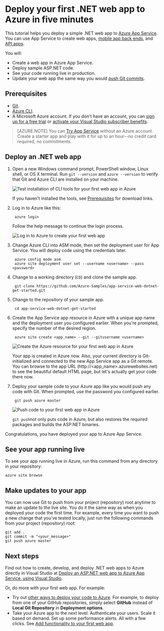 <properties 
    pageTitle="Deploy your first .NET web app to Azure in five minutes | Microsoft Azure" 
    description="Learn how easy it is to run web apps in App Service by deploying a sample app. Start doing real development quickly and see results immediately." 
    services="app-service\web"
    documentationCenter=""
    authors="cephalin"
    manager="wpickett"
    editor=""
/>

<tags
    ms.service="app-service-web"
    ms.workload="web"
    ms.tgt_pltfrm="na"
    ms.devlang="na"
    ms.topic="hero-article"
    ms.date="10/13/2016" 
    ms.author="cephalin"
/>
    
# <a name="deploy-your-first-net-web-app-to-azure-in-five-minutes"></a>Deploy your first .NET web app to Azure in five minutes

This tutorial helps you deploy a simple .NET web app to [Azure App Service](../app-service/app-service-value-prop-what-is.md).
You can use App Service to create web apps, [mobile app back ends](/documentation/learning-paths/appservice-mobileapps/), and [API apps](../app-service-api/app-service-api-apps-why-best-platform.md).

You will: 

- Create a web app in Azure App Service.
- Deploy sample ASP.NET code.
- See your code running live in production.
- Update your web app the same way you would [push Git commits](https://git-scm.com/docs/git-push).

## <a name="prerequisites"></a>Prerequisites

- [Git](http://www.git-scm.com/downloads).
- [Azure CLI](../xplat-cli-install.md).
- A Microsoft Azure account. If you don't have an account, you can [sign up for a free trial](/pricing/free-trial/?WT.mc_id=A261C142F) or [activate your Visual Studio subscriber benefits](/pricing/member-offers/msdn-benefits-details/?WT.mc_id=A261C142F).

>[AZURE.NOTE] You can [Try App Service](http://go.microsoft.com/fwlink/?LinkId=523751) without an Azure account. Create a starter app and play with it for up to an hour--no credit card required, no commitments.

## <a name="deploy-an-net-web-app"></a>Deploy an .NET web app

1. Open a new Windows command prompt, PowerShell window, Linux shell, or OS X terminal. Run `git --version` and `azure --version` to verify that Git and Azure CLI are installed on your machine.

    ![Test installation of CLI tools for your first web app in Azure](./media/app-service-web-get-started/1-test-tools.png)

    If you haven't installed the tools, see [Prerequisites](#Prerequisites) for download links.

3. Log in to Azure like this:

        azure login

    Follow the help message to continue the login process.

    ![Log in to Azure to create your first web app](./media/app-service-web-get-started/3-azure-login.png)

4. Change Azure CLI into ASM mode, then set the deployment user for App Service. You will deploy code using the credentials later.

        azure config mode asm
        azure site deployment user set --username <username> --pass <password>

1. Change to a working directory (`CD`) and clone the sample app.

        git clone https://github.com/Azure-Samples/app-service-web-dotnet-get-started.git

2. Change to the repository of your sample app. 

        cd app-service-web-dotnet-get-started

4. Create the App Service app resource in Azure with a unique app name and the deployment user you configured earlier. When you're prompted, specify the number of the desired region.

        azure site create <app_name> --git --gitusername <username>

    ![Create the Azure resource for your first web app in Azure](./media/app-service-web-get-started-languages/dotnet-site-create.png)

    Your app is created in Azure now. Also, your current directory is Git-initialized and connected to the new App Service app as a Git remote.
    You can browse to the app URL (http://&lt;app_name>.azurewebsites.net) to see the beautiful default HTML page, but let's actually get your code there now.

4. Deploy your sample code to your Azure app like you would push any code with Git. When prompted, use the password you configured earlier.

        git push azure master

    ![Push code to your first web app in Azure](./media/app-service-web-get-started-languages/dotnet-git-push.png)

    `git push`not only puts code in Azure, but also restores the required packages and builds the ASP.NET binaries. 

Congratulations, you have deployed your app to Azure App Service.

## <a name="see-your-app-running-live"></a>See your app running live

To see your app running live in Azure, run this command from any directory in your repository:

    azure site browse

## <a name="make-updates-to-your-app"></a>Make updates to your app

You can now use Git to push from your project (repository) root anytime to make an update to the live site. You do it the same way as when you deployed your code the first time. For example, every time you want to push a new change that you've tested locally, just run the following commands from your project (repository) root:

    git add .
    git commit -m "<your_message>"
    git push azure master


## <a name="next-steps"></a>Next steps

Find out how to create, develop, and deploy .NET web apps to Azure directly in Visual Studio at [Deploy an ASP.NET web app to Azure App Service, using Visual Studio](web-sites-dotnet-get-started.md).

Or, do more with your first web app. For example:

- Try out [other ways to deploy your code to Azure](../app-service-web/web-sites-deploy.md). For example, to deploy from one of your GitHub repositories, simply select **GitHub** instead of **Local Git Repository** in **Deployment options**.
- Take your Azure app to the next level. Authenticate your users. Scale it based on demand. Set up some performance alerts. All with a few clicks. See [Add functionality to your first web app](app-service-web-get-started-2.md).

